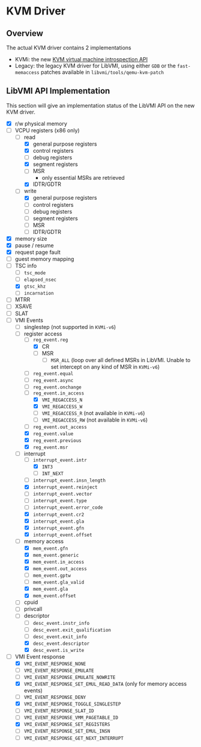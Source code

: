 # KVM Driver

## Overview

The actual KVM driver contains 2 implementations

- KVMi: the new [KVM virtual machine introspection API](https://static.sched.com/hosted_files/kvmforum2019/f6/Advanced%20VMI%20on%20KVM%3A%20A%20progress%20Report.pdf)
- Legacy: the legacy KVM driver for LibVMI, using either `GDB` or the `fast-memaccess` patches available in `libvmi/tools/qemu-kvm-patch`

## LibVMI API Implementation

This section will give an implementation status of the LibVMI API on the new KVM driver.

- [x] r/w physical memory
- [ ] VCPU registers (x86 only)
    - [ ] read
        - [x] general purpose registers
        - [x] control registers
        - [ ] debug registers
        - [x] segment registers
        - [ ] MSR
            - only essential MSRs are retrieved
        - [x] IDTR/GDTR
    - [ ] write
        - [x] general purpose registers
        - [ ] control registers
        - [ ] debug registers
        - [ ] segment registers
        - [ ] MSR
        - [ ] IDTR/GDTR
- [x] memory size
- [x] pause / resume
- [x] request page fault
- [ ] guest memory mapping
- [ ] TSC info
  - [ ] `tsc_mode`
  - [ ] `elapsed_nsec`
  - [x] `gtsc_khz`
  - [ ] `incarnation`
- [ ] MTRR
- [ ] XSAVE
- [ ] SLAT
- [ ] VMI Events
    - [ ] singlestep (not supported in `KVMi-v6`)
    - [ ] register access
        - [ ] `reg_event.reg`
            - [x] CR
            - [ ] MSR
                - [ ] `MSR_ALL` (loop over all defined MSRs in LibVMI. Unable to set intercept on any kind of MSR in `KVMi-v6`)
        - [ ] `reg_event.equal`
        - [ ] `reg_event.async`
        - [ ] `reg_event.onchange`
        - [ ] `reg_event.in_access`
            - [x] `VMI_REGACCESS_N`
            - [x] `VMI_REGACCESS_W`
            - [ ] `VMI_REGACCESS_R` (not available in `KVMi-v6`)
            - [ ] `VMI_REGACCESS_RW` (not available in `KVMi-v6`)
        - [ ] `reg_event.out_access`
        - [x] `reg_event.value`
        - [x] `reg_event.previous`
        - [x] `reg_event.msr`
    - [ ] interrupt
        - [ ] `interrupt_event.intr`
            - [x] `INT3`
            - [ ] `INT_NEXT`
        - [ ] `interrupt_event.insn_length`
        - [x] `interrupt_event.reinject`
        - [ ] `interrupt_event.vector`
        - [ ] `interrupt_event.type`
        - [ ] `interrupt_event.error_code`
        - [x] `interrupt_event.cr2`
        - [x] `interrupt_event.gla`
        - [x] `interrupt_event.gfn`
        - [x] `interrupt_event.offset`
    - [ ] memory access
        - [x] `mem_event.gfn`
        - [x] `mem_event.generic`
        - [x] `mem_event.in_access`
        - [x] `mem_event.out_access`
        - [ ] `mem_event.gptw`
        - [ ] `mem_event.gla_valid`
        - [x] `mem_event.gla`
        - [x] `mem_event.offset`
    - [ ] cpuid
    - [ ] privcall
    - [ ] descriptor
        - [ ] `desc_event.instr_info`
        - [ ] `desc_event.exit_qualification`
        - [ ] `desc_event.exit_info`
        - [x] `desc_event.descriptor`
        - [x] `desc_event.is_write`
- [ ] VMI Event response
    - [x] `VMI_EVENT_RESPONSE_NONE`
    - [ ] `VMI_EVENT_RESPONSE_EMULATE`
    - [ ] `VMI_EVENT_RESPONSE_EMULATE_NOWRITE`
    - [x] `VMI_EVENT_RESPONSE_SET_EMUL_READ_DATA` (only for memory access events)
    - [ ] `VMI_EVENT_RESPONSE_DENY`
    - [x] `VMI_EVENT_RESPONSE_TOGGLE_SINGLESTEP`
    - [ ] `VMI_EVENT_RESPONSE_SLAT_ID`
    - [ ] `VMI_EVENT_RESPONSE_VMM_PAGETABLE_ID`
    - [x] `VMI_EVENT_RESPONSE_SET_REGISTERS`
    - [ ] `VMI_EVENT_RESPONSE_SET_EMUL_INSN`
    - [ ] `VMI_EVENT_RESPONSE_GET_NEXT_INTERRUPT`
